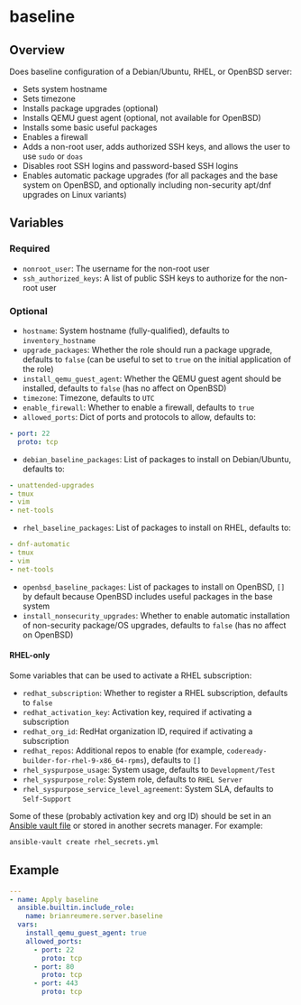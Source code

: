 # baseline

## Overview

Does baseline configuration of a Debian/Ubuntu, RHEL, or OpenBSD server:

- Sets system hostname
- Sets timezone
- Installs package upgrades (optional)
- Installs QEMU guest agent (optional, not available for OpenBSD)
- Installs some basic useful packages
- Enables a firewall
- Adds a non-root user, adds authorized SSH keys, and allows the user to use `sudo` or `doas`
- Disables root SSH logins and password-based SSH logins
- Enables automatic package upgrades (for all packages and the base system on OpenBSD, and optionally including non-security apt/dnf upgrades on Linux variants)

## Variables

### Required

- `nonroot_user`: The username for the non-root user
- `ssh_authorized_keys`: A list of public SSH keys to authorize for the non-root user

### Optional

- `hostname`: System hostname (fully-qualified), defaults to `inventory_hostname`
- `upgrade_packages`: Whether the role should run a package upgrade, defaults to `false` (can be useful to set to `true` on the initial application of the role)
- `install_qemu_guest_agent`: Whether the QEMU guest agent should be installed, defaults to `false` (has no affect on OpenBSD)
- `timezone`: Timezone, defaults to `UTC`
- `enable_firewall`: Whether to enable a firewall, defaults to `true`
- `allowed_ports`: Dict of ports and protocols to allow, defaults to:
```yaml
- port: 22
  proto: tcp
```
- `debian_baseline_packages`: List of packages to install on Debian/Ubuntu, defaults to:
```yaml
- unattended-upgrades
- tmux
- vim
- net-tools
```
- `rhel_baseline_packages`: List of packages to install on RHEL, defaults to:
```yaml
- dnf-automatic
- tmux
- vim
- net-tools
```
- `openbsd_baseline_packages`: List of packages to install on OpenBSD, `[]` by default because OpenBSD includes useful packages in the base system
- `install_nonsecurity_upgrades`: Whether to enable automatic installation of non-security package/OS upgrades, defaults to `false` (has no affect on OpenBSD)

#### RHEL-only

Some variables that can be used to activate a RHEL subscription:

- `redhat_subscription`: Whether to register a RHEL subscription, defaults to `false`
- `redhat_activation_key`: Activation key, required if activating a subscription
- `redhat_org_id`: RedHat organization ID, required if activating a subscription
- `redhat_repos`: Additional repos to enable (for example, `codeready-builder-for-rhel-9-x86_64-rpms`), defaults to `[]`
- `rhel_syspurpose_usage`: System usage, defaults to `Development/Test`
- `rhel_syspurpose_role`: System role, defaults to `RHEL Server`
- `rhel_syspurpose_service_level_agreement`: System SLA, defaults to `Self-Support`

Some of these (probably activation key and org ID) should be set in an [Ansible vault file](https://docs.ansible.com/ansible/latest/vault_guide/vault_encrypting_content.html#encrypting-files-with-ansible-vault) or stored in another secrets manager. For example:

```sh
ansible-vault create rhel_secrets.yml
```

## Example

```yaml
---
- name: Apply baseline
  ansible.builtin.include_role:
    name: brianreumere.server.baseline
  vars:
    install_qemu_guest_agent: true
    allowed_ports:
      - port: 22
        proto: tcp
      - port: 80
        proto: tcp
      - port: 443
        proto: tcp
```
